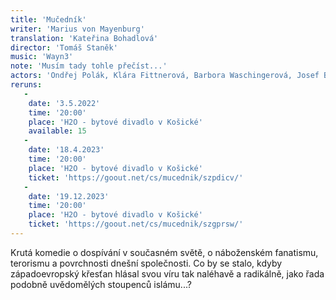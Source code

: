 ```yaml
---
title: 'Mučedník'
writer: 'Marius von Mayenburg'
translation: 'Kateřina Bohadlová'
director: 'Tomáš Staněk'
music: 'Wayn3'
note: 'Musím tady tohle přečíst...'
actors: 'Ondřej Polák, Klára Fittnerová, Barbora Waschingerová, Josef Bobeš Havelka, Klára Vaňkátová, Kryštof Lepšík / Antonín Brukner, Markéta Zemánková, Vojtěch Zemánek'
reruns:
   -  
    date: '3.5.2022'
    time: '20:00'
    place: 'H2O - bytové divadlo v Košické' 
    available: 15
   - 
    date: '18.4.2023'
    time: '20:00'
    place: 'H2O - bytové divadlo v Košické' 
    ticket: 'https://goout.net/cs/mucednik/szpdicv/'
   - 
    date: '19.12.2023'
    time: '20:00'
    place: 'H2O - bytové divadlo v Košické' 
    ticket: 'https://goout.net/cs/mucednik/szgprsw/'
---
```

Krutá komedie o dospívání v současném světě, o náboženském fanatismu, terorismu a povrchnosti dnešní společnosti. Co by se stalo, kdyby západoevropský křesťan hlásal svou víru tak naléhavě a radikálně, jako řada podobně uvědomělých stoupenců islámu...?
